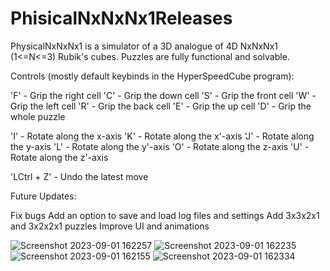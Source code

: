# PhisicalNxNxNx1Releases

PhysicalNxNxNx1 is a simulator of a 3D analogue of 4D NxNxNx1 (1<=N<=3) Rubik's cubes. Puzzles are fully functional and solvable.

Controls (mostly default keybinds in the HyperSpeedCube program):

'F' - Grip the right cell
'C' - Grip the down cell
'S' - Grip the front cell
'W' - Grip the left cell
'R' - Grip the back cell
'E' - Grip the up cell
'D' - Grip the whole puzzle

'I' - Rotate along the x-axis
'K' - Rotate along the x'-axis
'J' - Rotate along the y-axis
'L' - Rotate along the y'-axis
'O' - Rotate along the z-axis
'U' - Rotate along the z'-axis

'LCtrl + Z' - Undo the latest move

Future Updates:

Fix bugs
Add an option to save and load log files and settings
Add 3x3x2x1 and 3x2x2x1 puzzles
Improve UI and animations

![Screenshot 2023-09-01 162257](https://github.com/TymonFro/PhisicalNxNxNx1Releases/assets/143343362/e2dfd559-f850-480b-a2dd-f6e54ec192eb)
![Screenshot 2023-09-01 162235](https://github.com/TymonFro/PhisicalNxNxNx1Releases/assets/143343362/8f6f40e7-cf12-4131-8acd-74c9b300a3e3)
![Screenshot 2023-09-01 162155](https://github.com/TymonFro/PhisicalNxNxNx1Releases/assets/143343362/b473a469-3880-41ad-af92-3d4f4a72924c)
![Screenshot 2023-09-01 162334](https://github.com/TymonFro/PhisicalNxNxNx1Releases/assets/143343362/e168d816-3f8f-4bcc-811d-26c04729459c)
